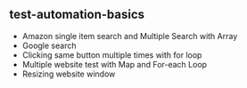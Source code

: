 ## test-automation-basics
* Amazon single item search and Multiple Search with Array
* Google search
* Clicking same button multiple times with for loop
* Multiple website test with Map and For-each Loop
* Resizing website window
